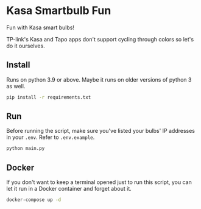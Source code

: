 # Kasa Smartbulb Fun

Fun with Kasa smart bulbs!

TP-link's Kasa and Tapo apps don't support cycling through colors so let's do it ourselves.

## Install

Runs on python 3.9 or above. Maybe it runs on older versions of python 3 as well.

```sh
pip install -r requirements.txt
```

## Run

Before running the script, make sure you've listed your bulbs' IP addresses in your `.env`. Refer to `.env.example`.

```sh
python main.py
```

## Docker

If you don't want to keep a terminal opened just to run this script, you can let it run in a Docker container and forget about it.

```sh
docker-compose up -d
```
